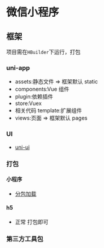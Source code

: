 # 微信小程序

## 框架
项目需在`HBuilder`下运行，打包

### uni-app
- assets:静态文件 => 框架默认 static
- components:Vue 组件 
- plugin:依赖插件
- store:Vuex 
- 相关代码 template:扩展组件
- views:页面 => 框架默认 pages

### UI
- [uni-ui](https://ext.dcloud.net.cn/plugin?id=55)

### 打包
#### 小程序 
- [分包加载](https://uniapp.dcloud.io/collocation/pages?id=%E9%85%8D%E7%BD%AE%E9%A1%B9%E5%88%97%E8%A1%A8)

#### h5
- 正常 打包即可

### 第三方工具包

